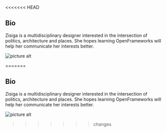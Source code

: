 <<<<<<< HEAD
## Bio ##

Zisiga is a multidisciplinary designer interested in the intersection of politics, architecture and places. She hopes learning OpenFrameworks will help her communicate her interests better. 

![picture alt](https://images.squarespace-cdn.com/content/v1/5ddc8f43e5e2b02f4dd417dc/1575477870205-FBOVDF2MRURIZVEX24H5/ke17ZwdGBToddI8pDm48kJVChs3MruWyEkR7sUqqVwF7gQa3H78H3Y0txjaiv_0fDoOvxcdMmMKkDsyUqMSsMWxHk725yiiHCCLfrh8O1z5QPOohDIaIeljMHgDF5CVlOqpeNLcJ80NK65_fV7S1UfHmarEH5u4B74Y8OMdPhBwm0gFmsqU3x9TCrB8vj8BKs03EwngB2mAPX_4PnzdByA/33770012+2.jpg "Title is optional")

=======
## Bio

Zisiga is a multidisciplinary designer interested in the intersection of politics, architecture and places. She hopes learning OpenFrameworks will help her communicate her interests better.

![picture alt](https://images.squarespace-cdn.com/content/v1/5ddc8f43e5e2b02f4dd417dc/1575477870205-FBOVDF2MRURIZVEX24H5/ke17ZwdGBToddI8pDm48kJVChs3MruWyEkR7sUqqVwF7gQa3H78H3Y0txjaiv_0fDoOvxcdMmMKkDsyUqMSsMWxHk725yiiHCCLfrh8O1z5QPOohDIaIeljMHgDF5CVlOqpeNLcJ80NK65_fV7S1UfHmarEH5u4B74Y8OMdPhBwm0gFmsqU3x9TCrB8vj8BKs03EwngB2mAPX_4PnzdByA/33770012+2.jpg "Picture of Zisiga")
>>>>>>> changes
